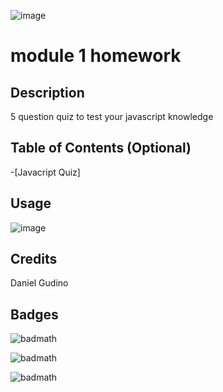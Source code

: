 ![image](https://github.com/danielgudino10/peer-quiz-daniel/assets/136137503/dc467bc8-74d5-4b61-b364-abff26377062)

# module 1 homework

## Description

5 question quiz to test your javascript knowledge

## Table of Contents (Optional)

-[Javacript Quiz]

## Usage

![image](https://github.com/danielgudino10/peer-quiz-daniel/assets/136137503/dc467bc8-74d5-4b61-b364-abff26377062)
  


## Credits

Daniel Gudino

## Badges

![badmath](https://img.shields.io/badge/HTML-239120?style=for-the-badge&logo=html5&logoColor=white)

![badmath](https://img.shields.io/badge/CSS-239120?&style=for-the-badge&logo=css3&logoColor=white)

![badmath](https://img.shields.io/badge/JavaScript-239120?&style=for-the-badge&logo=css3&logoColor=white)

